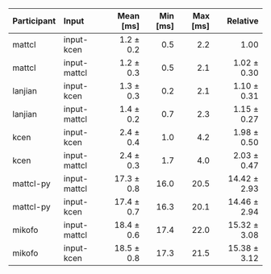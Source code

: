 | Participant | Input | Mean [ms] | Min [ms] | Max [ms] | Relative |
|:---|:---|---:|---:|---:|---:|
| mattcl | input-kcen | 1.2 ± 0.2 | 0.5 | 2.2 | 1.00 |
| mattcl | input-mattcl | 1.2 ± 0.3 | 0.5 | 2.1 | 1.02 ± 0.30 |
| lanjian | input-kcen | 1.3 ± 0.3 | 0.2 | 2.1 | 1.10 ± 0.31 |
| lanjian | input-mattcl | 1.4 ± 0.2 | 0.7 | 2.3 | 1.15 ± 0.27 |
| kcen | input-kcen | 2.4 ± 0.4 | 1.0 | 4.2 | 1.98 ± 0.50 |
| kcen | input-mattcl | 2.4 ± 0.3 | 1.7 | 4.0 | 2.03 ± 0.47 |
| mattcl-py | input-mattcl | 17.3 ± 0.8 | 16.0 | 20.5 | 14.42 ± 2.93 |
| mattcl-py | input-kcen | 17.4 ± 0.7 | 16.3 | 20.1 | 14.46 ± 2.94 |
| mikofo | input-mattcl | 18.4 ± 0.6 | 17.4 | 22.0 | 15.32 ± 3.08 |
| mikofo | input-kcen | 18.5 ± 0.8 | 17.3 | 21.5 | 15.38 ± 3.12 |
